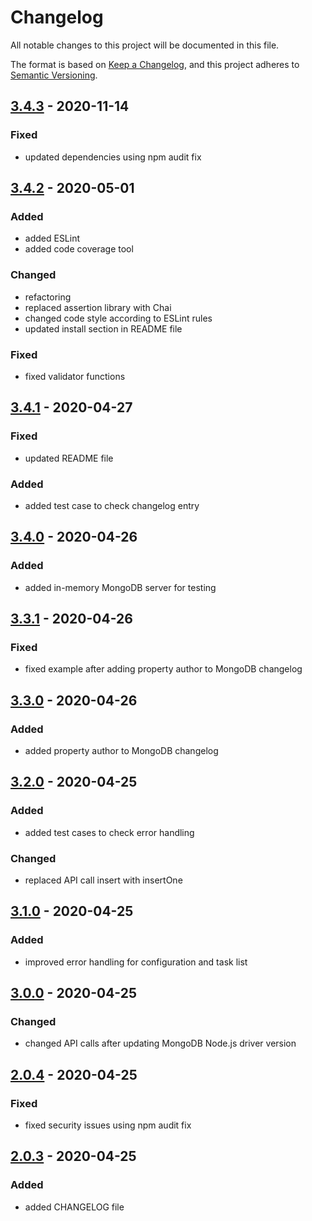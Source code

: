 # Changelog
All notable changes to this project will be documented in this file.

The format is based on [Keep a Changelog](https://keepachangelog.com/en/1.0.0/),
and this project adheres to [Semantic Versioning](https://semver.org/spec/v2.0.0.html).

## [3.4.3] - 2020-11-14
### Fixed
- updated dependencies using npm audit fix

## [3.4.2] - 2020-05-01
### Added
- added ESLint
- added code coverage tool
### Changed
- refactoring
- replaced assertion library with Chai
- changed code style according to ESLint rules
- updated install section in README file
### Fixed
- fixed validator functions

## [3.4.1] - 2020-04-27
### Fixed
- updated README file
### Added
- added test case to check changelog entry

## [3.4.0] - 2020-04-26
### Added
- added in-memory MongoDB server for testing

## [3.3.1] - 2020-04-26
### Fixed
- fixed example after adding property author to MongoDB changelog

## [3.3.0] - 2020-04-26
### Added
- added property author to MongoDB changelog

## [3.2.0] - 2020-04-25
### Added
- added test cases to check error handling
### Changed
- replaced API call insert with insertOne

## [3.1.0] - 2020-04-25
### Added
- improved error handling for configuration and task list

## [3.0.0] - 2020-04-25
### Changed
- changed API calls after updating MongoDB Node.js driver version

## [2.0.4] - 2020-04-25
### Fixed
- fixed security issues using npm audit fix

## [2.0.3] - 2020-04-25
### Added
- added CHANGELOG file

[Unreleased]: https://github.com/hendrik-scholz/node-mongodb-changelog/compare/3.4.3...HEAD
[3.4.3]: https://github.com/hendrik-scholz/node-mongodb-changelog/compare/3.4.2...3.4.3
[3.4.2]: https://github.com/hendrik-scholz/node-mongodb-changelog/compare/3.4.1...3.4.2
[3.4.1]: https://github.com/hendrik-scholz/node-mongodb-changelog/compare/3.4.0...3.4.1
[3.4.0]: https://github.com/hendrik-scholz/node-mongodb-changelog/compare/3.3.1...3.4.0
[3.3.1]: https://github.com/hendrik-scholz/node-mongodb-changelog/compare/3.3.0...3.3.1
[3.3.0]: https://github.com/hendrik-scholz/node-mongodb-changelog/compare/3.2.0...3.3.0
[3.2.0]: https://github.com/hendrik-scholz/node-mongodb-changelog/compare/3.1.0...3.2.0
[3.1.0]: https://github.com/hendrik-scholz/node-mongodb-changelog/compare/3.0.0...3.1.0
[3.0.0]: https://github.com/hendrik-scholz/node-mongodb-changelog/compare/2.0.4...3.0.0
[2.0.4]: https://github.com/hendrik-scholz/node-mongodb-changelog/compare/2.0.3...2.0.4
[2.0.3]: https://github.com/hendrik-scholz/node-mongodb-changelog/compare/2.0.2...2.0.3
[2.0.2]: https://github.com/hendrik-scholz/node-mongodb-changelog/releases/tag/2.0.2
